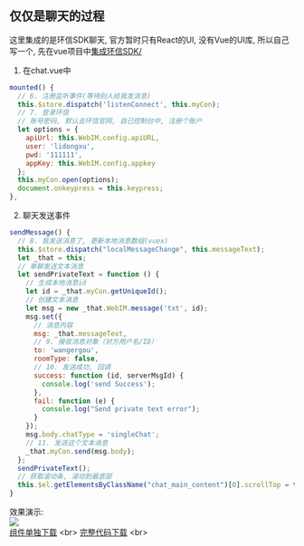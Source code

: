 ## 仅仅是聊天的过程
这里集成的是环信SDK聊天, 官方暂时只有React的UI, 没有Vue的UI库, 所以自己写一个, 先在vue项目中[集成环信SDK/](/pages/webFront/Vue/vuecli%E9%9B%86%E6%88%90%E7%8E%AF%E4%BF%A1.html)
1. 在chat.vue中
``` js
mounted() {
  // 6. 注册监听事件(等待别人给我发消息)
  this.$store.dispatch('listenConnect', this.myCon);
  // 7. 登录环信
  // 账号密码, 默认去环信官网, 自己控制台中, 注册个账户
  let options = {
    apiUrl: this.WebIM.config.apiURL,
    user: 'lidongxu',
    pwd: '111111',
    appKey: this.WebIM.config.appkey
  };
  this.myCon.open(options);
  document.onkeypress = this.keypress;
},
```
2. 聊天发送事件
``` js
sendMessage() {
  // 8. 我发送消息了, 更新本地消息数组(vuex)
  this.$store.dispatch("localMessageChange", this.messageText);
  let _that = this;
  // 单聊发送文本消息
  let sendPrivateText = function () {
    // 生成本地消息id
    let id = _that.myCon.getUniqueId();
    // 创建文本消息
    let msg = new _that.WebIM.message('txt', id);
    msg.set({
      // 消息内容
      msg: _that.messageText,
      // 9. 接收消息对象（对方用户名/ID）
      to: 'wangergou',
      roomType: false,
      // 10. 发送成功, 回调
      success: function (id, serverMsgId) {
        console.log('send Success');
      },
      fail: function (e) {
        console.log("Send private text error");
      }
    });
    msg.body.chatType = 'singleChat';
    // 11. 发送这个文本消息
    _that.myCon.send(msg.body);
  };
  sendPrivateText();
  // 获取滚动条, 滚动到最底部
  this.$el.getElementsByClassName("chat_main_content")[0].scrollTop = this.$refs.chat_main.scrollHeight;
}
```
效果演示: <br>
![](/webFront/1.gif) <br>
[组件单独下载]([https://github.com/lidongxuwork126com/ldx\_vue/tree/master/Vue%E8%81%8A%E5%A4%A9%E7%BB%84%E4%BB%B6](https://github.com/lidongxuwork126com/ldx_vue/tree/master/Vue%E8%81%8A%E5%A4%A9%E7%BB%84%E4%BB%B6)) <br>
[完整代码下载]([https://github.com/lidongxuwork126com/VueCli--huanxin](https://github.com/lidongxuwork126com/VueCli--huanxin)) <br>